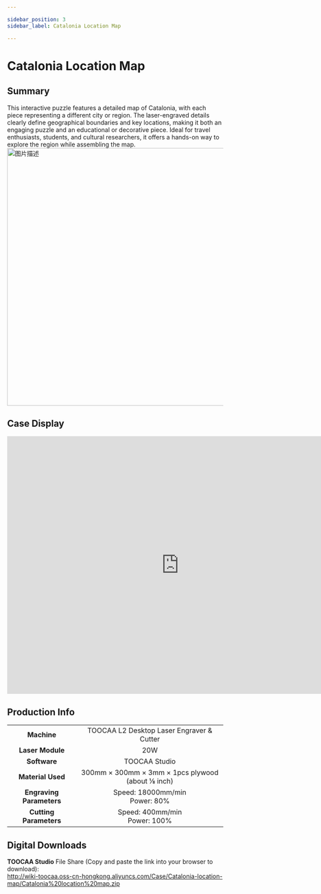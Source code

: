 ```yaml
---

sidebar_position: 3
sidebar_label: Catalonia Location Map

---
```

# Catalonia Location Map
## Summary
This interactive puzzle features a detailed map of Catalonia, with each piece representing a different city or region. The laser-engraved details clearly define geographical boundaries and key locations, making it both an engaging puzzle and an educational or decorative piece. Ideal for travel enthusiasts, students, and cultural researchers, it offers a hands-on way to explore the region while assembling the map.
<img src="http://wiki-toocaa.oss-cn-hongkong.aliyuncs.com/Case/Catalonia-location-map/1.png" alt="图片描述" width="600" />

## Case Display
<iframe 
    width="800" 
    height="600" 
    src="https://www.youtube.com/embed/qD8YAKKeqpw" 
    frameborder="0" 
    allow="accelerometer; autoplay; clipboard-write; encrypted-media; gyroscope; picture-in-picture; fullscreen" 
    allowfullscreen>
</iframe>

## Production Info
|  |  |  
| :---: | :---: | 
| **Machine** | TOOCAA L2 Desktop Laser Engraver & Cutter |
| **Laser Module** | 20W |
| **Software** | TOOCAA Studio |
| **Material Used** | 300mm × 300mm × 3mm × 1pcs plywood (about ⅛ inch) |
| **Engraving Parameters** | Speed: 18000mm/min <br/>Power: 80% |
| **Cutting Parameters** | Speed: 400mm/min <br/>Power: 100% |

## Digital Downloads
**TOOCAA Studio** File Share (Copy and paste the link into your browser to download):  <br/>
http://wiki-toocaa.oss-cn-hongkong.aliyuncs.com/Case/Catalonia-location-map/Catalonia%20location%20map.zip  <br/>
